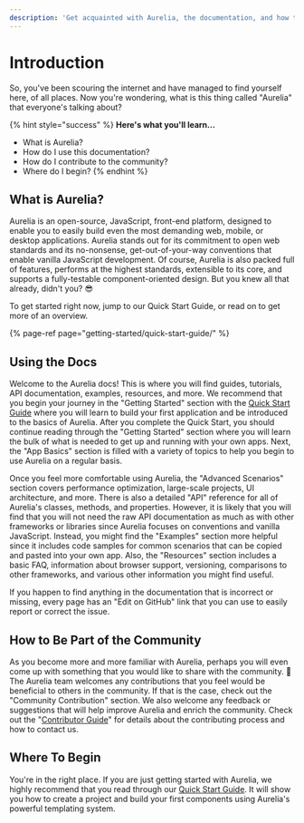 ```yaml
---
description: 'Get acquainted with Aurelia, the documentation, and how to get started.'
---
```


# Introduction

So, you've been scouring the internet and have managed to find yourself here, of all places. Now you're wondering, what is this thing called "Aurelia" that everyone's talking about?

{% hint style="success" %}
**Here's what you'll learn...**

* What is Aurelia?
* How do I use this documentation?
* How do I contribute to the community?
* Where do I begin?
{% endhint %}

## What is Aurelia?

Aurelia is an open-source, JavaScript, front-end platform, designed to enable you to easily build even the most demanding web, mobile, or desktop applications. Aurelia stands out for its commitment to open web standards and its no-nonsense, get-out-of-your-way conventions that enable vanilla JavaScript development. Of course, Aurelia is also packed full of features, performs at the highest standards, extensible to its core, and supports a fully-testable component-oriented design. But you knew all that already, didn't you? 😎 

To get started right now, jump to our Quick Start Guide, or read on to get more of an overview.

{% page-ref page="getting-started/quick-start-guide/" %}

## Using the Docs

Welcome to the Aurelia docs! This is where you will find guides, tutorials, API documentation, examples, resources, and more. We recommend that you begin your journey in the "Getting Started" section with the [Quick Start Guide](getting-started/quick-start-guide/) where you will learn to build your first application and be introduced to the basics of Aurelia. After you complete the Quick Start, you should continue reading through the "Getting Started" section where you will learn the bulk of what is needed to get up and running with your own apps. Next, the "App Basics" section is filled with a variety of topics to help you begin to use Aurelia on a regular basis.

Once you feel more comfortable using Aurelia, the "Advanced Scenarios" section covers performance optimization, large-scale projects, UI architecture, and more. There is also a detailed "API" reference for all of Aurelia's classes, methods, and properties. However, it is likely that you will find that you will not need the raw API documentation as much as with other frameworks or libraries since Aurelia focuses on conventions and vanilla JavaScript. Instead, you might find the "Examples" section more helpful since it includes code samples for common scenarios that can be copied and pasted into your own app. Also, the "Resources" section includes a basic FAQ, information about browser support, versioning, comparisons to other frameworks, and various other information you might find useful.

If you happen to find anything in the documentation that is incorrect or missing, every page has an "Edit on GitHub" link that you can use to easily report or correct the issue.

## How to Be Part of the Community

As you become more and more familiar with Aurelia, perhaps you will even come up with something that you would like to share with the community. 🎉 The Aurelia team welcomes any contributions that you feel would be beneficial to others in the community. If that is the case, check out the "Community Contribution" section. We also welcome any feedback or suggestions that will help improve Aurelia and enrich the community. Check out the "[Contributor Guide](https://app.gitbook.com/@aurelia-1/s/aurelia/~/edit/drafts/-LqkvcyEElnC_WdxU2ER/community-contribution/contributor-guide)" for details about the contributing process and how to contact us. 

## Where To Begin

You're in the right place. If you are just getting started with Aurelia, we highly recommend that you read through our  [Quick Start Guide](getting-started/quick-start-guide/). It will show you how to create a project and build your first components using Aurelia's powerful templating system.

